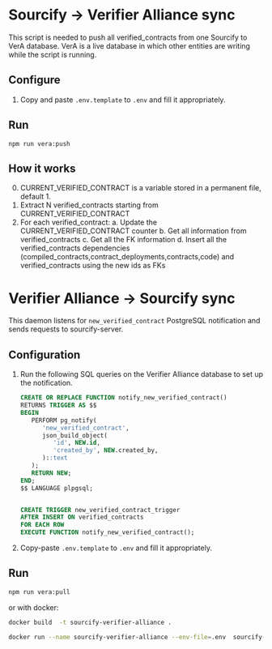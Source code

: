 # Sourcify -> Verifier Alliance sync

This script is needed to push all verified_contracts from one Sourcify to VerA database. VerA is a live database in which other entities are writing while the script is running.

## Configure

1. Copy and paste `.env.template` to `.env` and fill it appropriately.

## Run

`npm run vera:push`

## How it works

0. CURRENT_VERIFIED_CONTRACT is a variable stored in a permanent file, default 1.
1. Extract N verified_contracts starting from CURRENT_VERIFIED_CONTRACT
2. For each verified_contract:
   a. Update the CURRENT_VERIFIED_CONTRACT counter
   b. Get all information from verified_contracts
   c. Get all the FK information
   d. Insert all the verified_contracts dependencies (compiled_contracts,contract_deployments,contracts,code) and verified_contracts using the new ids as FKs

# Verifier Alliance -> Sourcify sync

This daemon listens for `new_verified_contract` PostgreSQL notification and sends requests to sourcify-server.

## Configuration

1. Run the following SQL queries on the Verifier Alliance database to set up the notification.

   ```sql
   CREATE OR REPLACE FUNCTION notify_new_verified_contract()
   RETURNS TRIGGER AS $$
   BEGIN
      PERFORM pg_notify(
         'new_verified_contract',
         json_build_object(
            'id', NEW.id,
            'created_by', NEW.created_by,
         )::text
      );
      RETURN NEW;
   END;
   $$ LANGUAGE plpgsql;


   CREATE TRIGGER new_verified_contract_trigger
   AFTER INSERT ON verified_contracts
   FOR EACH ROW
   EXECUTE FUNCTION notify_new_verified_contract();
   ```

2. Copy-paste `.env.template` to `.env` and fill it appropriately.

## Run

```bash
npm run vera:pull
```

or with docker:

```bash
docker build  -t sourcify-verifier-alliance .
```

```bash
docker run --name sourcify-verifier-alliance --env-file=.env  sourcify-verifier-alliance
```
